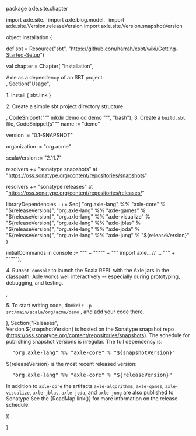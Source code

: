 
package axle.site.chapter

import axle.site._
import axle.blog.model._
import axle.site.Version.releaseVersion
import axle.site.Version.snapshotVersion

object Installation {

  def sbt = Resource("sbt", "https://github.com/harrah/xsbt/wiki/Getting-Started-Setup")

  val chapter = Chapter(
    "Installation",
    <div>
Axle as a dependency of an SBT project.
    </div>,
    Section("Usage",
      <div>
        <p>1. Install { sbt.link }</p>
        <p>2. Create a simple sbt project directory structure</p>
      </div>,
      CodeSnippet("""
mkdir demo
cd demo
""", "bash"),
      <span>3. Create a <code>build.sbt</code> file</span>,
      CodeSnippet(s"""
name := "demo"

version := "0.1-SNAPSHOT"

organization := "org.acme"

scalaVersion := "2.11.7"

resolvers += "sonatype snapshots" at "https://oss.sonatype.org/content/repositories/snapshots"

resolvers += "sonatype releases" at "https://oss.sonatype.org/content/repositories/releases/"

libraryDependencies ++= Seq(
  "org.axle-lang" %% "axle-core" % "${releaseVersion}",
  "org.axle-lang" %% "axle-games" % "${releaseVersion}",
  "org.axle-lang" %% "axle-visualize" % "${releaseVersion}",
  "org.axle-lang" %% "axle-jblas" % "${releaseVersion}",
  "org.axle-lang" %% "axle-joda" % "${releaseVersion}",
  "org.axle-lang" %% "axle-jung" % "${releaseVersion}"
)

initialCommands in console := """ + "\"\"\"" + """
import axle._
// ...
""" + "\"\"\""),
      <p>
        4. Run<code>sbt console</code>
        to launch the Scala REPL with the Axle jars in the classpath.  Axle works well interactively -- especially during prototyping, debugging, and testing.
      </p>,
      <p>
        5. To start writing code, do<code>mkdir -p src/main/scala/org/acme/demo</code>
        , and add your code there.
      </p>),
    Section("Releases",
      <div>
Version ${snapshotVersion} is hosted on the Sonatype snapshot repo (https://oss.sonatype.org/content/repositories/snapshots).
The schedule for publishing snapshot versions is irregular.
The full dependency is:
<pre>
  "org.axle-lang" %% "axle-core" % "${snapshotVersion}"
</pre>
${releaseVersion} is the most recent released version:
<pre>
  "org.axle-lang" %% "axle-core" % "${releaseVersion}"
</pre>
In addition to <code>axle-core</code> the artifacts
<code>axle-algorithms</code>, <code>axle-games</code>,
<code>axle-visualize</code>, <code>axle-jblas</code>, <code>axle-joda</code>,
and <code>axle-jung</code> are also published to Sonatype
See the {RoadMap.link()} for more information on the release schedule.
      </div>))

}